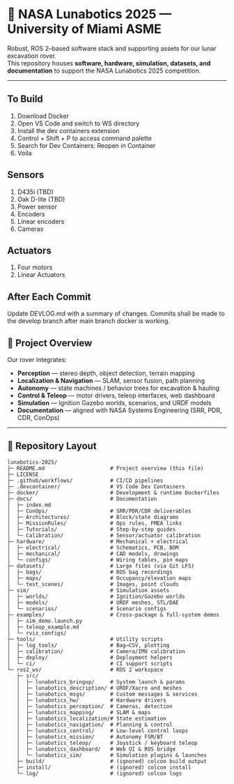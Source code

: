 # 🚀 NASA Lunabotics 2025 — University of Miami ASME

Robust, ROS 2–based software stack and supporting assets for our lunar excavation rover.  
This repository houses **software, hardware, simulation, datasets, and documentation** to support the NASA Lunabotics 2025 competition.  

---
## To Build
1. Download Docker
2. Open VS Code and switch to WS directory
3. Install the dev containers extension
4. Control + Shift + P to access command palette
5. Search for Dev Containers: Reopen in Container
6. Voila

## Sensors
1. D435i (TBD)
2. Oak D-lite (TBD)
3. Power sensor
4. Encoders
5. Linear encoders
6. Cameras

## Actuators
1. Four motors
2. Linear Actuators

## After Each Commit
Update DEVLOG.md with a summary of changes. Commits shall be made to the develop branch after main branch docker is working.

## 📖 Project Overview

Our rover integrates:

- **Perception** — stereo depth, object detection, terrain mapping  
- **Localization & Navigation** — SLAM, sensor fusion, path planning  
- **Autonomy** — state machines / behavior trees for excavation & hauling  
- **Control & Teleop** — motor drivers, teleop interfaces, web dashboard  
- **Simulation** — Ignition Gazebo worlds, scenarios, and URDF models  
- **Documentation** — aligned with NASA Systems Engineering (SRR, PDR, CDR, ConOps)  

---

## 📂 Repository Layout

```text
lunabotics-2025/
├─ README.md                     # Project overview (this file)
├─ LICENSE
├─ .github/workflows/            # CI/CD pipelines
├─ .devcontainer/                # VS Code Dev Containers
├─ docker/                       # Development & runtime Dockerfiles
├─ docs/                         # Documentation
│  ├─ index.md
│  ├─ ConOps/                    # SRR/PDR/CDR deliverables
│  ├─ Architectures/             # Block/state diagrams
│  ├─ MissionRules/              # Ops rules, FMEA links
│  ├─ Tutorials/                 # Step-by-step guides
│  └─ Calibration/               # Sensor/actuator calibration
├─ hardware/                     # Mechanical + electrical
│  ├─ electrical/                # Schematics, PCB, BOM
│  ├─ mechanical/                # CAD models, drawings
│  └─ configs/                   # Wiring tables, pin maps
├─ datasets/                     # Large files (via Git LFS)
│  ├─ bags/                      # ROS bag recordings
│  ├─ maps/                      # Occupancy/elevation maps
│  └─ test_scenes/               # Images, point clouds
├─ sim/                          # Simulation assets
│  ├─ worlds/                    # Ignition/Gazebo worlds
│  ├─ models/                    # URDF meshes, STL/DAE
│  └─ scenarios/                 # Scenario configs
├─ examples/                     # Cross-package & full-system demos
│  ├─ sim_demo.launch.py
│  ├─ teleop_example.md
│  └─ rviz_configs/
├─ tools/                        # Utility scripts
│  ├─ log_tools/                 # Bag→CSV, plotting
│  ├─ calibration/               # Camera/IMU calibration
│  ├─ deploy/                    # Deployment helpers
│  └─ ci/                        # CI support scripts
└─ ros2_ws/                      # ROS 2 workspace
   ├─ src/
   │  ├─ lunabotics_bringup/     # System launch & params
   │  ├─ lunabotics_description/ # URDF/Xacro and meshes
   │  ├─ lunabotics_msgs/        # Custom messages & services
   │  ├─ lunabotics_hw/          # Hardware drivers
   │  ├─ lunabotics_perception/  # Cameras, detection
   │  ├─ lunabotics_mapping/     # SLAM & maps
   │  ├─ lunabotics_localization/# State estimation
   │  ├─ lunabotics_navigation/  # Planning & control
   │  ├─ lunabotics_control/     # Low-level control loops
   │  ├─ lunabotics_mission/     # Autonomy FSM/BT
   │  ├─ lunabotics_teleop/      # Joystick / keyboard teleop
   │  ├─ lunabotics_dashboard/   # Web UI & ROS bridge
   │  └─ lunabotics_sim/         # Simulation plugins & launches
   ├─ build/                     # (ignored) colcon build output
   ├─ install/                   # (ignored) colcon install
   └─ log/                       # (ignored) colcon logs
